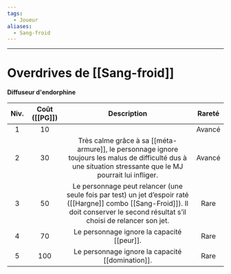 ```yaml
---
tags:
  - Joueur
aliases:
  - Sang-froid
---
```

___
# Overdrives de [[Sang-froid]]
**Diffuseur d'endorphine**

| Niv. | Coût ([[PG]]) |                                                                                     Description                                                                                     | Rareté |
| :--: | :-----------: | :---------------------------------------------------------------------------------------------------------------------------------------------------------------------------------: | :----: |
|  1   |      10       |                                                                                                                                                                                     | Avancé |
|  2   |      30       |            Très calme grâce à sa [[méta-armure]], le personnage ignore toujours les malus de difficulté dus à une situation stressante que le MJ pourrait lui infliger.             | Avancé |
|  3   |      50       | Le personnage peut relancer (une seule fois par test) un jet d’espoir raté ([[Hargne]] combo [[Sang-Froid]]). Il doit conserver le second résultat s’il choisi de relancer son jet. |  Rare  |
|  4   |      70       |                                                                     Le personnage ignore la capacité [[peur]].                                                                      |  Rare  |
|  5   |      100      |                                                                  Le personnage ignore la capacité [[domination]].                                                                   |  Rare  |
